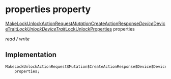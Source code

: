 


# properties property






[MakeLockUnlockActionRequest$Mutation$CreateActionResponse$Device$DeviceTrait$LockUnlockDeviceTrait$LockUnlockProperties](../../package-yonomi_sdk_dart_graphql_devices_lock_lock_queries.graphql/MakeLockUnlockActionRequest$Mutation$CreateActionResponse$Device$DeviceTrait$LockUnlockDeviceTrait$LockUnlockProperties-class.md) properties
  
_read / write_






## Implementation

```dart
MakeLockUnlockActionRequest$Mutation$CreateActionResponse$Device$DeviceTrait$LockUnlockDeviceTrait$LockUnlockProperties
    properties;


```







